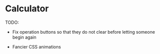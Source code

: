 # Calculator

TODO:

* Fix operation buttons so that they do not clear before letting someone begin again

* Fancier CSS animations